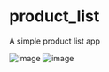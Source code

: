 # product_list

A simple product list app

![image](https://user-images.githubusercontent.com/32010787/123560457-21fb8800-d79a-11eb-9fb8-a24362dadb9e.png)
![image](https://user-images.githubusercontent.com/32010787/123560471-3770b200-d79a-11eb-98d9-42596bd2dadf.png)
